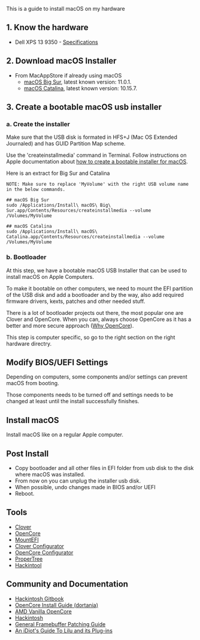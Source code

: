 This is a guide to install macOS on my hardware

## 1. Know the hardware

- Dell XPS 13 9350 - [Specifications](https://github.com/rkrim/hackintosh/tree/master/dell-xps13-9350)

## 2. Download macOS Installer

- From MacAppStore if already using macOS
  - [macOS Big Sur](https://apps.apple.com/fr/app/macos-big-sur/id1526878132), latest known version: 11.0.1.
  - [macOS Catalina](https://apps.apple.com/fr/app/macos-catalina/id1466841314), latest known version: 10.15.7.

## 3. Create a bootable macOS usb installer

### a. Create the installer

Make sure that the USB disk is formated in HFS+J (Mac OS Extended Journaled) and has GUID Partition Map scheme.

Use the 'createinstallmedia' command in Terminal.
Follow instructions on Apple documentation about [how to create a bootable installer for macOS](https://support.apple.com/en-us/HT201372).

Here is an extract for Big Sur and Catalina

```
NOTE: Make sure to replace 'MyVolume' with the right USB volume name in the below commands.

## macOS Big Sur
sudo /Applications/Install\ macOS\ Big\ Sur.app/Contents/Resources/createinstallmedia --volume /Volumes/MyVolume

## macOS Catalina
sudo /Applications/Install\ macOS\ Catalina.app/Contents/Resources/createinstallmedia --volume /Volumes/MyVolume
```

### b. Bootloader

At this step, we have a bootable macOS USB Installer that can be used to install macOS on Apple Computers.

To make it bootable on other computers, we need to mount the EFI partition of the USB disk and add a bootloader and by the way, also add required firmware drivers, kexts, patches and other needed stuff.

There is a lot of bootloader projects out there, the most popular one are Clover and OpenCore.
When you can, always choose OpenCore as it has a better and more secure approach ([Why OpenCore](https://dortania.github.io/OpenCore-Install-Guide/why-oc.html)).

This step is computer specific, so go to the right section on the right hardware directry.

## Modify BIOS/UEFI Settings

Depending on computers, some components and/or settings can prevent macOS from booting.

Those components needs to be turned off and settings needs to be changed at least until the install successfully finishes.

## Install macOS

Install macOS like on a regular Apple computer.

## Post Install

- Copy bootloader and all other files in EFI folder from usb disk to the disk where macOS was installed.
- From now on you can unplug the installer usb disk.
- When possible, undo changes made in BIOS and/or UEFI
- Reboot.

## Tools

- [Clover](https://github.com/CloverHackyColor/CloverBootloader/releases)
- [OpenCore](https://github.com/acidanthera/OpenCorePkg/releases)
- [MountEFI](https://github.com/corpnewt/MountEFI)
- [Clover Configurator](https://mackie100projects.altervista.org/download-clover-configurator/)
- [OpenCore Configurator](https://mackie100projects.altervista.org/download-opencore-configurator/)
- [ProperTree](https://github.com/corpnewt/ProperTree)
- [Hackintool](https://github.com/headkaze/Hackintool/releases)

## Community and Documentation

- [Hackintosh Gitbook](https://hackintosh.gitbook.io/)
- [OpenCore Install Guide (dortania)](https://dortania.github.io/OpenCore-Install-Guide/)
- [AMD Vanilla OpenCore](https://github.com/AMD-OSX/AMD_Vanilla)
- [Hackintosh](https://hackintosh.com/)
- [General Framebuffer Patching Guide](https://www.tonymacx86.com/threads/guide-general-framebuffer-patching-guide-hdmi-black-screen-problem.269149/)
- [An iDiot's Guide To Lilu and its Plug-ins](https://www.tonymacx86.com/threads/an-idiots-guide-to-lilu-and-its-plug-ins.260063/)
